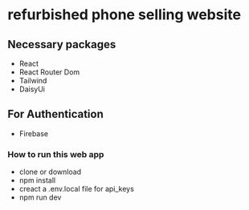 # refurbished phone selling website

## Necessary packages 
- React
- React Router Dom
- Tailwind 
- DaisyUi

## For Authentication
- Firebase

### How to run this web app
- clone or download
- npm install
- creact a .env.local file for api_keys
- npm run dev
